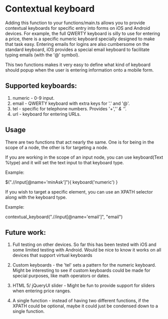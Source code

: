 # Contextual keyboard

Adding this function to your functions/main.ts allows you to provide contextual keyboards for specific entry into forms on iOS and Android devices. For example, the full QWERTY keyboard is silly to use for entering a price, there is a specific numeric keyboard specially designed to make that task easy. Entering emails for logins are also cumbersome on the standard keyboard, iOS provides a special email keyboard to facilitate typing emails (with the '@' symbol).

This two functions makes it very easy to define what kind of keyboard should popup when the user is entering information onto a mobile form.

## Supported keyboards:
1. numeric - 0-9 input.
2. email - QWERTY keyboard with extra keys for '.' and '@'.
3. tel - specific for telephone numbers. Provides '+','*' & '*'.
4. url - keyboard for entering URLs.

## Usage
There are two functions that act nearly the same. One is for being in the scope of a node, the other is for targeting a node.

If you are working in the scope of an input node, you can use keyboard(Text %type) and it will set the text input to that keyboard type.

Example:

$(".//input[@name='minAsk']"){
keyboard('numeric')
}

If you wish to target a specific element, you can use an XPATH selector along with the keyboard type.

Example:

contextual_keyboard(".//input[@name='email']", "email")

## Future work:

1. Full testing on other devices. So far this has been tested with iOS and some limited testing with Android. Would be nice to know it works on all devices that support virtual keyboards

2. Custom keyboards -  the 'tel' sets a pattern for the numeric keyboard. Might be interesting to see if custom keyboards could be made for special purposes, like math operators or dates.

3. HTML 5/ jQueryUI slider - Might be fun to provide support for sliders when entering price ranges.

4. A single function - instead of having two different functions, if the XPATH could be optional, maybe it could just be condensed down to a single function.